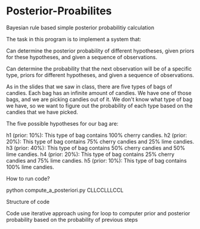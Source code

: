 # Posterior-Proabilites
Bayesian rule based simple posterior probabilitiy calculation 

The task in this program is to implement a system that:

Can determine the posterior probability of different hypotheses, given priors for these hypotheses, and given a sequence of observations.

Can determine the probability that the next observation will be of a specific type, priors for different hypotheses, and given a sequence of observations.

As in the slides that we saw in class, there are five types of bags of candies. Each bag has an infinite amount of candies. We have one of those bags, and we are picking candies out of it. We don't know what type of bag we have, so we want to figure out the probability of each type based on the candies that we have picked.

The five possible hypotheses for our bag are:

h1 (prior: 10%): This type of bag contains 100% cherry candies.
h2 (prior: 20%): This type of bag contains 75% cherry candies and 25% lime candies.
h3 (prior: 40%): This type of bag contains 50% cherry candies and 50% lime candies.
h4 (prior: 20%): This type of bag contains 25% cherry candies and 75% lime candies.
h5 (prior: 10%): This type of bag contains 100% lime candies.

How to run code? 

python compute_a_posteriori.py CLLCCLLLCCL

Structure of code

Code use iterative approach using for loop to computer prior and posterior probability based on the probability of previous steps
